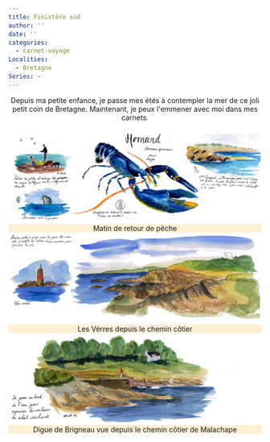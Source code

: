 ```yaml
---
title: Finistère sud
author: ''
date: ''
categories:
  - carnet-voyage
Localities: 
  - Bretagne
Series: ~
---
```

<center> 
Depuis ma petite enfance, je passe mes étés à contempler la mer de ce joli petit coin de Bretagne. Maintenant, je peux l'emmener avec moi dans mes carnets. 

<br>
<br>
<div class="container-fluid p-6 mx-auto grid grid-cols-1 md:grid-cols-2 lg:grid-cols-2 gap-8">
  <div class='row justify-content-center'>
    <div class="carnet_2p_card">
      <div class="featured_img">
        <img src="DoublePage_brigneau2022.jpg" alt="Retour de pêche"/></div>
      <div class="featured_txt" style="background-color: papayawhip">Matin de retour de pêche</div>
    </div>
    <div class="carnet_2p_card">
      <div class="featured_img">
        <img src="DoublePage_brigneau-les-verres.jpg" alt="Les Vérres"/></div>
      <div class="featured_txt" style="background-color: papayawhip">Les Vérres depuis le chemin côtier</div>
    </div>
        <div class="carnet_2p_card">
      <div class="featured_img">
        <img src="2022-08-08_brigneau-digue-depuis-la-une.jpg" alt="Digue de Brigneau"/></div>
      <div class="featured_txt" style="background-color: papayawhip">Digue de Brigneau vue depuis le chemin côtier de Malachape</div>  
    </div>
  </div>
</div>
